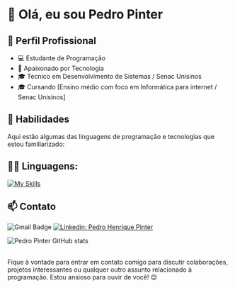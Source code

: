 # 👋 Olá, eu sou Pedro Pinter

## 💼 Perfil Profissional

- 💻 Estudante de Programação
- 🌱 Apaixonado por Tecnologia
- 🎓 Tecnico em Desenvolvimento de Sistemas / Senac Unisinos
- 🎓 Cursando [Ensino médio com foco em Informática para internet / Senac Unisinos]


## 🚀 Habilidades

Aqui estão algumas das linguagens de programação e tecnologias que estou familiarizado:

## 👨‍💻 Linguagens: 
[![My Skills](https://skillicons.dev/icons?i=java,html,css,javascript,typescript,bootstrap,nodejs,react,mysql,git)](https://skillicons.dev)

## 📫 Contato

![Gmail Badge](https://img.shields.io/badge/-{pedrohenripinter0@gmail.com}-006bed?style=flat-square&logo=Gmail&logoColor=white&link=mailto:{pedrohenripinter0@gmail.com})
[![Linkedin: Pedro Henrique Pinter](https://img.shields.io/badge/-pedrohenriquepinter-blue?style=flat-square&logo=Linkedin&logoColor=white&link=https://www.linkedin.com/in/devellenias/)](https://www.linkedin.com/in/pedrohenripinter/)

![Pedro Pinter GitHub stats](https://github-readme-stats.vercel.app/api?username=pedropinter&show_icons=true&theme=dark) <br><br>

Fique à vontade para entrar em contato comigo para discutir colaborações, projetos interessantes ou qualquer outro assunto relacionado à programação. Estou ansioso para ouvir de você! 😊
